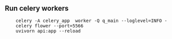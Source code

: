 <h2>Run celery workers</h2>
<pre>
    celery -A celery_app  worker -Q q_main --loglevel=INFO --concurrency=10 -n  worker@%h 
    celery flower --port=5566
    uvivorn api:app --reload
</pre>
